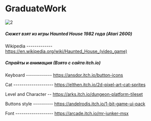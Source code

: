 # GraduateWork

![2](https://user-images.githubusercontent.com/75341173/197357108-e610ff6b-4c7a-4173-aed0-bfdbca4bf585.gif)

##### Сюжет взят из игры Haunted House 1982 года (Atari 2600)
Wikipedia ------------- https://en.wikipedia.org/wiki/Haunted_House_(video_game)

##### Спрайты и анимация (Взято с сайта itch.io)
Keyboard ------------- https://ansdor.itch.io/button-icons

Cat -------------------- https://elthen.itch.io/2d-pixel-art-cat-sprites

Level and Character -- https://arks.itch.io/dungeon-platform-tileset

Buttons style ---------- https://andelrodis.itch.io/1-bit-game-ui-pack

Font ------------------- https://arcade.itch.io/mr-junker-msx
